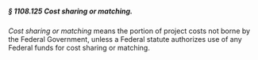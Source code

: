 ##### § 1108.125 Cost sharing or matching. #####

*Cost sharing or matching* means the portion of project costs not borne by the Federal Government, unless a Federal statute authorizes use of any Federal funds for cost sharing or matching.